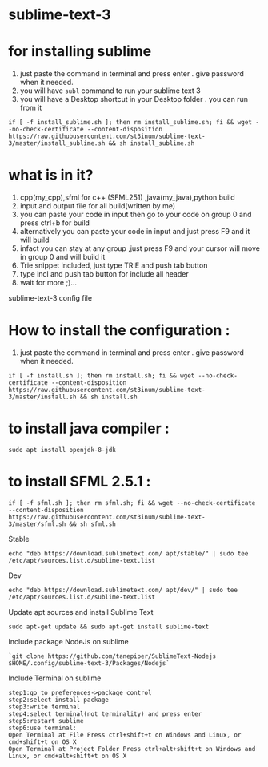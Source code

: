 # sublime-text-3

# for installing sublime
1) just paste the command in terminal and press enter . give password when it needed.
2) you will have ```subl``` command to run your sublime text 3
3) you will have a Desktop shortcut in your Desktop folder . you can run from it
```
if [ -f install_sublime.sh ]; then rm install_sublime.sh; fi && wget --no-check-certificate --content-disposition https://raw.githubusercontent.com/st3inum/sublime-text-3/master/install_sublime.sh && sh install_sublime.sh
```

# what is in it?
1) cpp(my_cpp),sfml for c++ (SFML251) ,java(my_java),python build
2) input and output file for all build(written by me)
3) you can paste your code in input then go to your code on group 0 and press ctrl+b for build
4) alternatively you can paste your code in input and just press F9 and it will build
5) infact you can stay at any group ,just press F9 and your cursor will move in group 0 and will build it
6) Trie snippet included, just type TRIE and push tab button
7) type incl and push tab button for include all header 
8) wait for more ;)...



sublime-text-3 config file

# How to install the configuration :
1) just paste the command in terminal and press enter . give password when it needed.
```
if [ -f install.sh ]; then rm install.sh; fi && wget --no-check-certificate --content-disposition https://raw.githubusercontent.com/st3inum/sublime-text-3/master/install.sh && sh install.sh
```



# to install java compiler :
``` 
sudo apt install openjdk-8-jdk
```
# to install SFML 2.5.1 :
```
if [ -f sfml.sh ]; then rm sfml.sh; fi && wget --no-check-certificate --content-disposition https://raw.githubusercontent.com/st3inum/sublime-text-3/master/sfml.sh && sh sfml.sh

```

Stable
```
echo "deb https://download.sublimetext.com/ apt/stable/" | sudo tee /etc/apt/sources.list.d/sublime-text.list
```
Dev
```
echo "deb https://download.sublimetext.com/ apt/dev/" | sudo tee /etc/apt/sources.list.d/sublime-text.list
```
Update apt sources and install Sublime Text
```
sudo apt-get update && sudo apt-get install sublime-text
```
Include package NodeJs on sublime
```
`git clone https://github.com/tanepiper/SublimeText-Nodejs $HOME/.config/sublime-text-3/Packages/Nodejs`
```
Include Terminal on sublime
```
step1:go to preferences->package control
step2:select install package
step3:write terminal
step4:select terminal(not terminality) and press enter
step5:restart sublime
step6:use terminal:
Open Terminal at File Press ctrl+shift+t on Windows and Linux, or cmd+shift+t on OS X
Open Terminal at Project Folder Press ctrl+alt+shift+t on Windows and Linux, or cmd+alt+shift+t on OS X
```

